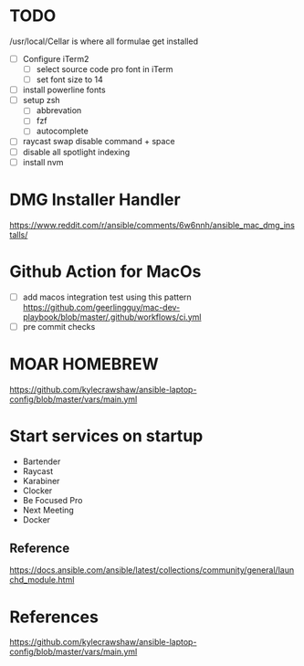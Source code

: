# TODO

/usr/local/Cellar is where all formulae get installed

* [ ] Configure iTerm2
    * [ ] select source code pro font in iTerm
    * [ ] set font size to 14
* [ ] install powerline fonts
* [ ] setup zsh
    * [ ] abbrevation
    * [ ] fzf
    * [ ] autocomplete
* [ ] raycast swap disable command + space
* [ ] disable all spotlight indexing
* [ ] install nvm
# DMG Installer Handler

https://www.reddit.com/r/ansible/comments/6w6nnh/ansible_mac_dmg_installs/

# Github Action for MacOs

* [ ] add macos integration test using this pattern https://github.com/geerlingguy/mac-dev-playbook/blob/master/.github/workflows/ci.yml
* [ ] pre commit checks

# MOAR HOMEBREW

https://github.com/kylecrawshaw/ansible-laptop-config/blob/master/vars/main.yml

# Start services on startup

* Bartender
* Raycast
* Karabiner
* Clocker
* Be Focused Pro
* Next Meeting
* Docker

## Reference
https://docs.ansible.com/ansible/latest/collections/community/general/launchd_module.html

# References

https://github.com/kylecrawshaw/ansible-laptop-config/blob/master/vars/main.yml
